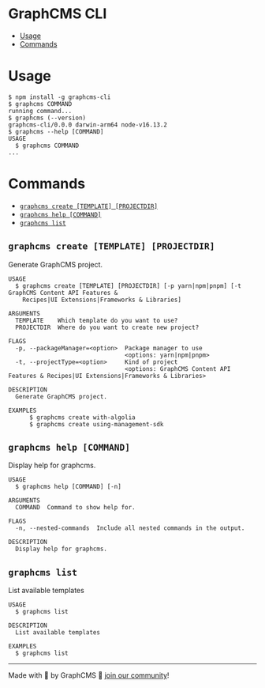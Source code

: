 GraphCMS CLI
=================

<!-- toc -->
* [Usage](#usage)
* [Commands](#commands)
<!-- tocstop -->
# Usage
<!-- usage -->
```sh-session
$ npm install -g graphcms-cli
$ graphcms COMMAND
running command...
$ graphcms (--version)
graphcms-cli/0.0.0 darwin-arm64 node-v16.13.2
$ graphcms --help [COMMAND]
USAGE
  $ graphcms COMMAND
...
```
<!-- usagestop -->
# Commands
<!-- commands -->
* [`graphcms create [TEMPLATE] [PROJECTDIR]`](#graphcms-create-template-projectdir)
* [`graphcms help [COMMAND]`](#graphcms-help-command)
* [`graphcms list`](#graphcms-list)

## `graphcms create [TEMPLATE] [PROJECTDIR]`

Generate GraphCMS project.

```
USAGE
  $ graphcms create [TEMPLATE] [PROJECTDIR] [-p yarn|npm|pnpm] [-t GraphCMS Content API Features &
    Recipes|UI Extensions|Frameworks & Libraries]

ARGUMENTS
  TEMPLATE    Which template do you want to use?
  PROJECTDIR  Where do you want to create new project?

FLAGS
  -p, --packageManager=<option>  Package manager to use
                                 <options: yarn|npm|pnpm>
  -t, --projectType=<option>     Kind of project
                                 <options: GraphCMS Content API Features & Recipes|UI Extensions|Frameworks & Libraries>

DESCRIPTION
  Generate GraphCMS project.

EXAMPLES
      $ graphcms create with-algolia
      $ graphcms create using-management-sdk
```

## `graphcms help [COMMAND]`

Display help for graphcms.

```
USAGE
  $ graphcms help [COMMAND] [-n]

ARGUMENTS
  COMMAND  Command to show help for.

FLAGS
  -n, --nested-commands  Include all nested commands in the output.

DESCRIPTION
  Display help for graphcms.
```

## `graphcms list`

List available templates

```
USAGE
  $ graphcms list

DESCRIPTION
  List available templates

EXAMPLES
  $ graphcms list
```

<!-- commandsstop -->

---

Made with 💜 by GraphCMS 👋 [join our community](https://slack.graphcms.com/)!
